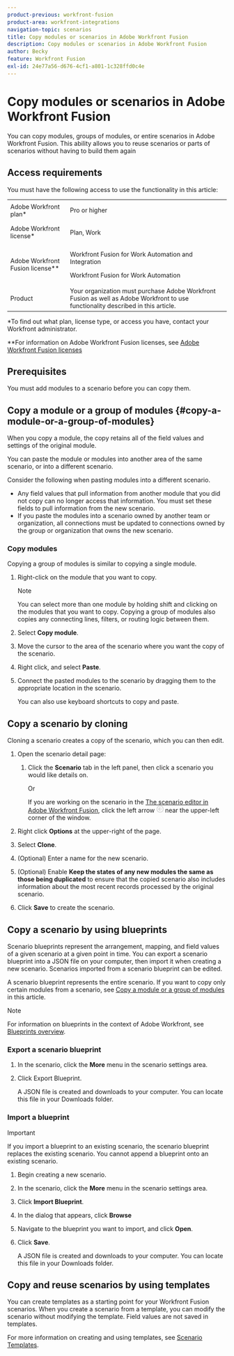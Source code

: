 ```yaml
---
product-previous: workfront-fusion
product-area: workfront-integrations
navigation-topic: scenarios
title: Copy modules or scenarios in Adobe Workfront Fusion
description: Copy modules or scenarios in Adobe Workfront Fusion
author: Becky
feature: Workfront Fusion
exl-id: 24e77a56-d676-4cf1-a801-1c328ffd0c4e
---
```

# Copy modules or scenarios in Adobe Workfront Fusion

You can copy modules, groups of modules, or entire scenarios in Adobe Workfront Fusion. This ability allows you to reuse scenarios or parts of scenarios without having to build them again

## Access requirements

You must have the following access to use the functionality in this article:

<table style="table-layout:auto">  
 <col> 
 <col> 
 <tbody> 
  <tr> 
   <td role="rowheader">Adobe Workfront plan*</td> 
   <td> <p>Pro or higher</p> </td> 
  </tr> 
  <tr data-mc-conditions=""> 
   <td role="rowheader">Adobe Workfront license*</td> 
   <td> <p>Plan, Work</p> </td> 
  </tr> 
  <tr> 
   <td role="rowheader">Adobe Workfront Fusion license**</td> 
  <td> <p>Workfront Fusion for Work Automation and Integration </p><p>Workfront Fusion for Work Automation </p>  </td>    </tr> 
  </tr> 
  <tr> 
   <td role="rowheader">Product</td> 
   <td>Your organization must purchase Adobe Workfront Fusion as well as Adobe Workfront to use functionality described in this article.</td> 
  </tr>
 </tbody> 
</table>

&#42;To find out what plan, license type, or access you have, contact your Workfront administrator.

&#42;&#42;For information on Adobe Workfront Fusion licenses, see [Adobe Workfront Fusion licenses](../../workfront-fusion/get-started/license-automation-vs-integration.md)

## Prerequisites

You must add modules to a scenario before you can copy them.

## Copy a module or a group of modules {#copy-a-module-or-a-group-of-modules}

When you copy a module, the copy retains all of the field values and settings of the original module.

You can paste the module or modules into another area of the same scenario, or into a different scenario.

Consider the following when pasting modules into a different scenario.

  <!--
  <li data-mc-conditions="QuicksilverOrClassic.Draft mode"> <p>If you paste the modules into another scenario, any fields that pull information from a module that you did not copy must be set to pull information from a module in the new scenario.</p> </li>
  -->

* Any field values that pull information from another module that you did not copy can no longer access that information. You must set these fields to pull information from the new scenario.
* If you paste the modules into a scenario owned by another team or organization, all connections must be updated to connections owned by the group or organization that owns the new scenario.

### Copy modules

Copying a group of modules is similar to copying a single module.

1. Right-click on the module that you want to copy.

   >[!NOTE]
   >
   >You can select more than one module by holding shift and clicking on the modules that you want to copy. Copying a group of modules also copies any connecting lines, filters, or routing logic between them.

1. Select **Copy module**.
1. Move the cursor to the area of the scenario where you want the copy of the scenario.
1. Right click, and select **Paste**.
1. Connect the pasted modules to the scenario by dragging them to the appropriate location in the scenario.

   You can also use keyboard shortcuts to copy and paste.

## Copy a scenario by cloning

Cloning a scenario creates a copy of the scenario, which you can then edit.

1. Open the scenario detail page:

   1. Click the **Scenario** tab in the left panel, then click a scenario you would like details on.

      Or

      If you are working on the scenario in the [The scenario editor in Adobe Workfront Fusion](../../workfront-fusion/scenarios/scenario-editor.md), click the left arrow ![](assets/exit-editing-arrow.png) near the upper-left corner of the window.

1. Right click **Options** at the upper-right of the page.
1. Select **Clone**.
1. (Optional) Enter a name for the new scenario.
1. (Optional) Enable **Keep the states of any new modules the same as those being duplicated** to ensure that the copied scenario also includes information about the most recent records processed by the original scenario.
1. Click **Save** to create the scenario.

## Copy a scenario by using blueprints

Scenario blueprints represent the arrangement, mapping, and field values of a given scenario at a given point in time. You can export a scenario blueprint into a JSON file on your computer, then import it when creating a new scenario. Scenarios imported from a scenario blueprint can be edited.

A scenario blueprint represents the entire scenario. If you want to copy only certain modules from a scenario, see [Copy a module or a group of modules](#copy-a-module-or-a-group-of-modules) in this article.

>[!NOTE]
>
>For information on blueprints in the context of Adobe Workfront, see [Blueprints overview](../../administration-and-setup/blueprints/blueprints-overview.md).

### Export a scenario blueprint

1. In the scenario, click the **More** menu in the scenario settings area.
1. Click Export Blueprint.

   A JSON file is created and downloads to your computer. You can locate this file in your Downloads folder.

### Import a blueprint

>[!IMPORTANT]
>
>If you import a blueprint to an existing scenario, the scenario blueprint replaces the existing scenario. You cannot append a blueprint onto an existing scenario.

1. Begin creating a new scenario.
1. In the scenario, click the **More** menu in the scenario settings area.
1. Click **Import Blueprint**.
1. In the dialog that appears, click **Browse**
1. Navigate to the blueprint you want to import, and click **Open**.
1. Click **Save**.

   A JSON file is created and downloads to your computer. You can locate this file in your Downloads folder.

## Copy and reuse scenarios by using templates

You can create templates as a starting point for your Workfront Fusion scenarios. When you create a scenario from a template, you can modify the scenario without modifying the template. Field values are not saved in templates.

For more information on creating and using templates, see [Scenario Templates](../../workfront-fusion/scenarios/templates/fusion-templates.md).
